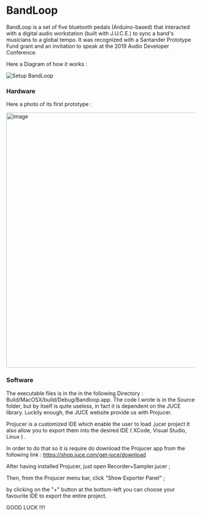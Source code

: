 # BandLoop

BandLoop is a set of five bluetooth pedals (Arduino-based) that interacted with a digital audio workstation (built with J.U.C.E.) to sync a band's musicians to a global tempo.  It was recognized with a Santander Prototype Fund grant and an invitation to speak at the 2019 Audio Developer Conference.

Here a Diagram of how it works :


![Setup BandLoop](https://user-images.githubusercontent.com/22892458/164270393-93015c95-0d42-497c-859a-5a08cf7cb0bf.jpg)

### Hardware

Here a photo of its first prototype :

<img width="682" alt="image" src="https://user-images.githubusercontent.com/22892458/164271693-b0db5bcb-bc53-4265-998d-aa38a5696b75.png">


### Software

The executable files is in the in the following Directory : Build/MacOSX/build/Debug/Bandloop.app. 
The code I wrote is in the Source folder, but by itself is quite useless, 
in fact it is dependent on the JUCE library. 
Luckily enough, the JUCE website provide us with Projucer.

Projucer is a customized IDE which enable the user to load .jucer project
It also allow you to export them into the desired IDE ( XCode, Visual Studio, Linux ) .

In order to do that so it is require do download the Projucer app from the following link :
https://shop.juce.com/get-juce/download

After having installed Projucer,  just open Recorder+Sampler.jucer ;   

Then, from the Projucer menu bar, click  "Show Exporter Panel" ;

by clicking on the "+" button at the bottom-left you can choose your favourite IDE to export the entire project.

GOOD LUCK !!!!

